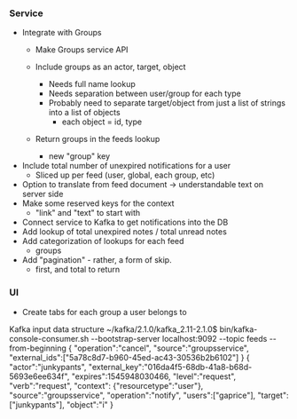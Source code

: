 ### Service
* Integrate with Groups
    * Make Groups service API
    * Include groups as an actor, target, object
        * Needs full name lookup
        * Needs separation between user/group for each type
        * Probably need to separate target/object from just a list of strings into a list of objects
            * each object = id, type
        
    * Return groups in the feeds lookup
        * new "group" key
* Include total number of unexpired notifications for a user
    * Sliced up per feed (user, global, each group, etc)
* Option to translate from feed document -> understandable text on server side
* Make some reserved keys for the context
    * "link" and "text" to start with
* Connect service to Kafka to get notifications into the DB
* Add lookup of total unexpired notes / total unread notes
* Add categorization of lookups for each feed
    * groups
* Add "pagination" - rather, a form of skip.
    * first, and total to return

### UI
* Create tabs for each group a user belongs to


Kafka input data structure
~/kafka/2.1.0/kafka_2.11-2.1.0$ bin/kafka-console-consumer.sh --bootstrap-server localhost:9092 --topic feeds --from-beginning
{
    "operation":"cancel",
    "source":"groupsservice",
    "external_ids":["5a78c8d7-b960-45ed-ac43-30536b2b6102"]
}
{
    "actor":"junkypants",
    "external_key":"016da4f5-68db-41a8-b68d-5693e6ee634f",
    "expires":1545948030466,
    "level":"request",
    "verb":"request",
    "context": {"resourcetype":"user"},
    "source":"groupsservice",
    "operation":"notify",
    "users":["gaprice"],
    "target":["junkypants"],
    "object":"i"
}
